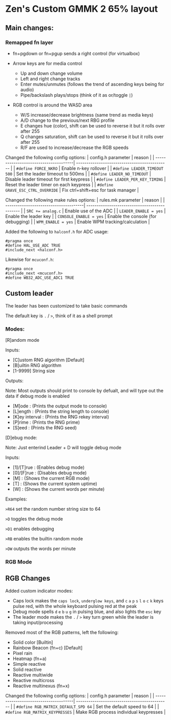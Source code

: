 # Zen's Custom GMMK 2 65% layout

## Main changes:

### Remapped fn layer

  * fn+pgdown or fn+pgup sends a right control (for virtualbox)
  * Arrow keys are for media control
    - Up and down change volume
    - Left and right change tracks
    - Enter mutes/unmutes (follows the trend of ascending keys being for audio)
    - Pipe/backslash plays/stops (think of it as or/toggle `|`)

  * RGB control is around the WASD area
    - W/S increase/decrease brightness (same trend as media keys)
    - A/D change to the previous/next RBG profile 
    - E changes hue (color), shift can be used to reverse it but it rolls over after 255
    - Q changes saturation, shift can be used to reverse it but it rolls over after 255
    - R/F are used to increase/decrease the RGB speeds

Changed the following config options:
| config.h parameter			| reason					|
| --------------------------------------| ---------------------------------------------	|
| `#define FORCE_NKRO`			| Enable n-key rollover				|
| `#define LEADER_TIMEOUT 500`		| Set the leader timeout to 500ms		|
| `#define LEADER_NO_TIMEOUT`		| Disable leader timeout for first keypress	|
| `#define LEADER_PER_KEY_TIMING`	| Reset the leader timer on each keypress	|
| `#define GRAVE_ESC_CTRL_OVERRIDE`	| Fix ctrl+shift+esc for task manager		|

Changed the following make rules options:
| rules.mk parameter			| reason					|
| --------------------------------------| ---------------------------------------------	|
| `SRC += analog.c`			| Enable use of the ADC 			|
| `LEADER_ENABLE = yes`			| Enable the leader key				|
| `CONSOLE_ENABLE = yes`		| Enable the console (for debugging)		|
| `WPM_ENABLE = yes`			| Enable WPM tracking/calculation		|

Added the following to `halconf.h` for ADC usage:
```
#pragma once
#define HAL_USE_ADC TRUE
#include_next <halconf.h>
```

Likewise for `mcuconf.h`:
```
#pragma once
#include_next <mcuconf.h>
#define WB32_ADC_USE_ADC1 TRUE
```


## Custom leader

The leader has been customized to take basic commands

The default key is `.` / `>`, think of it as a shell prompt

### Modes:

[R]andom mode

Inputs:

  * [C]ustom RNG algorithm		[Default]
  * [B]uiltin RNG algorithm
  * [1-9999] String size

Outputs:

Note: Most outputs should print to console by defualt, and will type out the data if debug mode is enabled

  * [M]ode		:	(Prints the output mode to console)
  * [L]ength		:	(Prints the string length to console)
  * [K]ey interval	:	(Prints the RNG rekey interval)
  * [P]rime		:	(Prints the RNG prime)
  * [S]eed		:	(Prints the RNG seed)

[D]ebug mode:

Note: Just enterind Leader + D will toggle debug mode

Inputs:

  * [1]/[T]rue		:	(Enables debug mode)
  * [0]/[F]rue		:	(Disables debug mode)
  * [M]			:	(Shows the current RGB mode)
  * [T]			:	(Shows the current system uptime)
  * [W]			:	(Shows the current words per minute)

Examples:

`>R64` set the random number string size to 64

`>D` toggles the debug mode

`>D1` enables debugging

`>RB` enables the builtin random mode

`>DW` outputs the words per minute


### RGB Mode

## RGB Changes

Added custom indicator modes:
  * Caps lock makes the `caps lock`, `underglow keys`, and `c` `a` `p` `s` `l` `o` `c` `k` keys pulse red, with the whole keyboard pulsing red at the peak
  * Debug mode spells `d` `e` `b` `u` `g` in pulsing blue, and also lights the `esc` key
  * The leader mode makes the `.` / `>` key turn green while the leader is taking input/processing

Removed most of the RGB patterns, left the following:
  * Solid color			[Builtin]
  * Rainbow Beacon	(fn+c)	[Default]
  * Pixel rain
  * Heatmap		(fn+a)
  * Simple reactive
  * Solid reactive
  * Reactive multiwide
  * Reactive multicross
  * Reactive multinexus (fn+x)
	
Changed the following config options:
| config.h parameter			| reason					|
| --------------------------------------| ---------------------------------------------	|
| `#define RGB_MATRIX_DEFAULT_SPD 64`	| Set the default speed to 64			|
| `#define RGB_MATRIX_KEYPRESSES`	| Make RGB process individual keypresses	|



